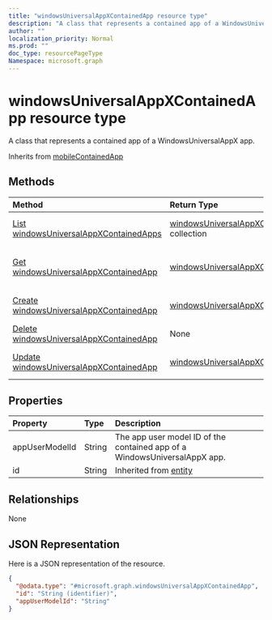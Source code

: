 ```yaml
---
title: "windowsUniversalAppXContainedApp resource type"
description: "A class that represents a contained app of a WindowsUniversalAppX app."
author: ""
localization_priority: Normal
ms.prod: ""
doc_type: resourcePageType
Namespace: microsoft.graph
---
```



# windowsUniversalAppXContainedApp resource type

A class that represents a contained app of a WindowsUniversalAppX app.


Inherits from [mobileContainedApp](../resources/mobileContainedApp.md)

## Methods
|Method|Return Type|Description|
|:---|:---|:---|
|[List windowsUniversalAppXContainedApps](../api/windowsuniversalappxcontainedapp-list.md)|[windowsUniversalAppXContainedApp](../resources/windowsUniversalAppXContainedApp.md) collection|List properties and relationships of the [windowsUniversalAppXContainedApp](../resources/windowsuniversalappxcontainedapp.md) objects.|
|[Get windowsUniversalAppXContainedApp](../api/windowsuniversalappxcontainedapp-get.md)|[windowsUniversalAppXContainedApp](../resources/windowsUniversalAppXContainedApp.md)|Read properties and relationships of the [windowsUniversalAppXContainedApp](../resources/windowsuniversalappxcontainedapp.md) object.|
|[Create windowsUniversalAppXContainedApp](../api/windowsuniversalappxcontainedapp-create.md)|[windowsUniversalAppXContainedApp](../resources/windowsUniversalAppXContainedApp.md)|Create a new [windowsUniversalAppXContainedApp](../resources/windowsuniversalappxcontainedapp.md) object.|
|[Delete windowsUniversalAppXContainedApp](../api/windowsuniversalappxcontainedapp-delete.md)|None|Deletes a [windowsUniversalAppXContainedApp](../resources/windowsuniversalappxcontainedapp.md).|
|[Update windowsUniversalAppXContainedApp](../api/windowsuniversalappxcontainedapp-update.md)|[windowsUniversalAppXContainedApp](../resources/windowsUniversalAppXContainedApp.md)|Update the properties of a [windowsUniversalAppXContainedApp](../resources/windowsuniversalappxcontainedapp.md) object.|

## Properties
|Property|Type|Description|
|:---|:---|:---|
|appUserModelId|String|The app user model ID of the contained app of a WindowsUniversalAppX app.|
|id|String| Inherited from [entity](../resources/entity.md)|

## Relationships
None

## JSON Representation
Here is a JSON representation of the resource.
<!-- {
  "blockType": "resource",
  "keyProperty": "id",
  "@odata.type": "microsoft.graph.windowsUniversalAppXContainedApp",
  "baseType": "microsoft.graph.mobileContainedApp",
  "openType": false
}
-->
``` json
{
  "@odata.type": "#microsoft.graph.windowsUniversalAppXContainedApp",
  "id": "String (identifier)",
  "appUserModelId": "String"
}
```

